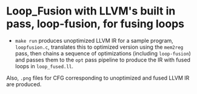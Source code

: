 # Loop_Fusion with LLVM's built in pass, loop-fusion, for fusing loops
- `make run` produces unoptimized LLVM IR for a sample program, `loopfusion.c`, translates this to optimized version using the `mem2reg` pass, then chains a sequence of optimizations (including `loop-fusion`) and passes them to the `opt` pass pipeline to produce the IR with fused loops in `loop_fused.ll`.

Also, `.png` files for CFG corresponding to unoptimized and fused LLVM IR are produced.
